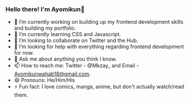 ### Hello there! I'm Ayomikun👋

- 🔭 I’m currently working on building up my frontend development skills and building my portfolio.
- 🌱 I’m currently learning CSS and Javascript.
- 👯 I’m looking to collaborate on Twitter and the Hub.
- 🤔 I’m looking for help with everything regarding frontend development for now.
- 💬 Ask me about anything you think I know.
- 📫 How to reach me: Twitter - @Mkzay_ and Email - Ayomikunwahab18@gmail.com.
- 😄 Pronouns: He/Him/His
- ⚡ Fun fact: I love comics, manga, anime, but don't actually watch/read them.
